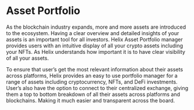 # Asset Portfolio

As the blockchain industry expands, more and more assets are introduced to the ecosystem. Having a clear overview and detailed insights of your assets is an important tool for all investors. Helix Asset Portfolio manager provides users with an intuitive display of all your crypto assets including your NFTs. As Helix understands how important it is to have clear visibility of all your assets.

To ensure that user’s get the most relevant information about their assets across platforms, Helix provides an easy to use portfolio manager for a range of assets including cryptocurrency, NFTs, and DeFi investments. User’s also have the option to connect to their centralized exchange, giving them a top to bottom breakdown of all their assets across platforms and blockchains. Making it much easier and transparent across the board.

